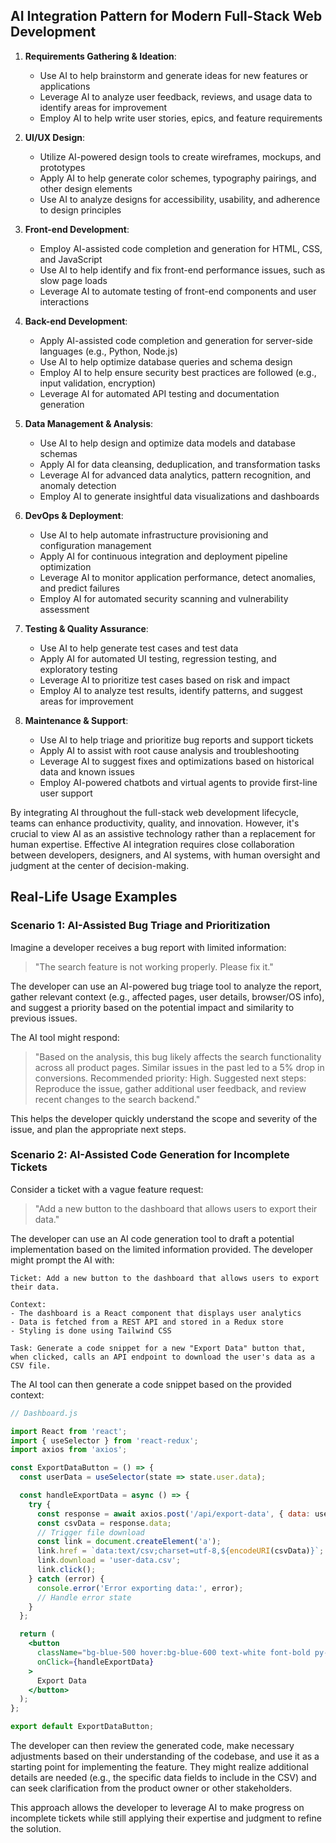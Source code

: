 ## AI Integration Pattern for Modern Full-Stack Web Development

1. **Requirements Gathering & Ideation**:
   - Use AI to help brainstorm and generate ideas for new features or applications
   - Leverage AI to analyze user feedback, reviews, and usage data to identify areas for improvement
   - Employ AI to help write user stories, epics, and feature requirements

2. **UI/UX Design**:
   - Utilize AI-powered design tools to create wireframes, mockups, and prototypes
   - Apply AI to help generate color schemes, typography pairings, and other design elements
   - Use AI to analyze designs for accessibility, usability, and adherence to design principles

3. **Front-end Development**:
   - Employ AI-assisted code completion and generation for HTML, CSS, and JavaScript
   - Use AI to help identify and fix front-end performance issues, such as slow page loads
   - Leverage AI to automate testing of front-end components and user interactions

4. **Back-end Development**:
   - Apply AI-assisted code completion and generation for server-side languages (e.g., Python, Node.js)
   - Use AI to help optimize database queries and schema design
   - Employ AI to help ensure security best practices are followed (e.g., input validation, encryption)
   - Leverage AI for automated API testing and documentation generation

5. **Data Management & Analysis**:
   - Use AI to help design and optimize data models and database schemas
   - Apply AI for data cleansing, deduplication, and transformation tasks
   - Leverage AI for advanced data analytics, pattern recognition, and anomaly detection
   - Employ AI to generate insightful data visualizations and dashboards

6. **DevOps & Deployment**:
   - Use AI to help automate infrastructure provisioning and configuration management
   - Apply AI for continuous integration and deployment pipeline optimization
   - Leverage AI to monitor application performance, detect anomalies, and predict failures
   - Employ AI for automated security scanning and vulnerability assessment

7. **Testing & Quality Assurance**:
   - Use AI to help generate test cases and test data
   - Apply AI for automated UI testing, regression testing, and exploratory testing
   - Leverage AI to prioritize test cases based on risk and impact
   - Employ AI to analyze test results, identify patterns, and suggest areas for improvement

8. **Maintenance & Support**:
   - Use AI to help triage and prioritize bug reports and support tickets
   - Apply AI to assist with root cause analysis and troubleshooting
   - Leverage AI to suggest fixes and optimizations based on historical data and known issues
   - Employ AI-powered chatbots and virtual agents to provide first-line user support

By integrating AI throughout the full-stack web development lifecycle, teams can enhance productivity, quality, and innovation. However, it's crucial to view AI as an assistive technology rather than a replacement for human expertise. Effective AI integration requires close collaboration between developers, designers, and AI systems, with human oversight and judgment at the center of decision-making.

## Real-Life Usage Examples

### Scenario 1: AI-Assisted Bug Triage and Prioritization

Imagine a developer receives a bug report with limited information:

> "The search feature is not working properly. Please fix it."

The developer can use an AI-powered bug triage tool to analyze the report, gather relevant context (e.g., affected pages, user details, browser/OS info), and suggest a priority based on the potential impact and similarity to previous issues.

The AI tool might respond:

> "Based on the analysis, this bug likely affects the search functionality across all product pages. Similar issues in the past led to a 5% drop in conversions. Recommended priority: High. Suggested next steps: Reproduce the issue, gather additional user feedback, and review recent changes to the search backend."

This helps the developer quickly understand the scope and severity of the issue, and plan the appropriate next steps.

### Scenario 2: AI-Assisted Code Generation for Incomplete Tickets

Consider a ticket with a vague feature request:

> "Add a new button to the dashboard that allows users to export their data."

The developer can use an AI code generation tool to draft a potential implementation based on the limited information provided. The developer might prompt the AI with:

```
Ticket: Add a new button to the dashboard that allows users to export their data.

Context: 
- The dashboard is a React component that displays user analytics
- Data is fetched from a REST API and stored in a Redux store
- Styling is done using Tailwind CSS

Task: Generate a code snippet for a new "Export Data" button that, when clicked, calls an API endpoint to download the user's data as a CSV file.
```

The AI tool can then generate a code snippet based on the provided context:

```jsx
// Dashboard.js

import React from 'react';
import { useSelector } from 'react-redux';
import axios from 'axios';

const ExportDataButton = () => {
  const userData = useSelector(state => state.user.data);

  const handleExportData = async () => {
    try {
      const response = await axios.post('/api/export-data', { data: userData });
      const csvData = response.data;
      // Trigger file download
      const link = document.createElement('a');
      link.href = `data:text/csv;charset=utf-8,${encodeURI(csvData)}`;
      link.download = 'user-data.csv';
      link.click();
    } catch (error) {
      console.error('Error exporting data:', error);
      // Handle error state
    }
  };

  return (
    <button 
      className="bg-blue-500 hover:bg-blue-600 text-white font-bold py-2 px-4 rounded"
      onClick={handleExportData}
    >
      Export Data
    </button>
  );
};

export default ExportDataButton;
```

The developer can then review the generated code, make necessary adjustments based on their understanding of the codebase, and use it as a starting point for implementing the feature. They might realize additional details are needed (e.g., the specific data fields to include in the CSV) and can seek clarification from the product owner or other stakeholders.

This approach allows the developer to leverage AI to make progress on incomplete tickets while still applying their expertise and judgment to refine the solution.
